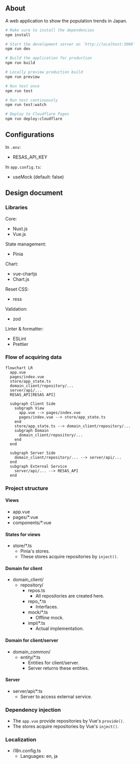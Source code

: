 ## About

A web application to show the population trends in Japan.

```bash
# Make sure to install the dependencies
npm install
```

```bash
# Start the development server on `http://localhost:3000`
npm run dev
```

```bash
# Build the application for production
npm run build
```

```bash
# Locally preview production build
npm run preview
```

```bash
# Run test once
npm run test
```

```bash
# Run test continuously
npm run test:watch
```

```bash
# Deploy to Cloudflare Pages
npm run deploy:cloudflare
```

## Configurations

In `.env`:

- RESAS_API_KEY

In `app.config.ts`:

- useMock (default: false)

## Design document

### Libraries

Core:

- Nuxt.js
- Vue.js

State management:

- Pinia

Chart:

- vue-chartjs
- Chart.js

Reset CSS:

- ress

Validation:

- zod

Linter & formatter:

- ESLint
- Prettier

### Flow of acquiring data

```mermaid
flowchart LR
  app.vue
  pages/index.vue
  store/app_state.ts
  domain_client/repository/...
  server/api/...
  RESAS_API[RESAS API]

  subgraph Client Side
    subgraph View
      app.vue --> pages/index.vue
      pages/index.vue --> store/app_state.ts
    end
    store/app_state.ts --> domain_client/repository/...
    subgraph Domain
      domain_client/repository/...
    end
  end

  subgraph Server Side
    domain_client/repository/... --> server/api/...
  end
  subgraph External Service
    server/api/... --> RESAS_API
  end
```

### Project structure

#### Views

- app.vue
- pages/\*.vue
- components/\*.vue

#### States for views

- store/\*.ts
  - Pinia's stores.
  - These stores acquire repositories by `inject()`.

#### Domain for client

- domain_client/
  - repository/
    - repos.ts
      - All repositories are created here.
    - repo\_\*.ts
      - Interfaces.
    - mock/\*.ts
      - Offline mock.
    - impl/\*.ts
      - Actual implementation.

#### Domain for client/server

- domain_common/
  - entity/\*.ts
    - Entities for client/server.
    - Server returns these entities.

#### Server

- server/api/\*.ts
  - Server to access external service.

### Dependency injection

- The `app.vue` provide repositories by Vue's `provide()`.
- The stores acquire repositories by Vue's `inject()`.

### Localization

- i18n.config.ts
  - Languages: en, ja
